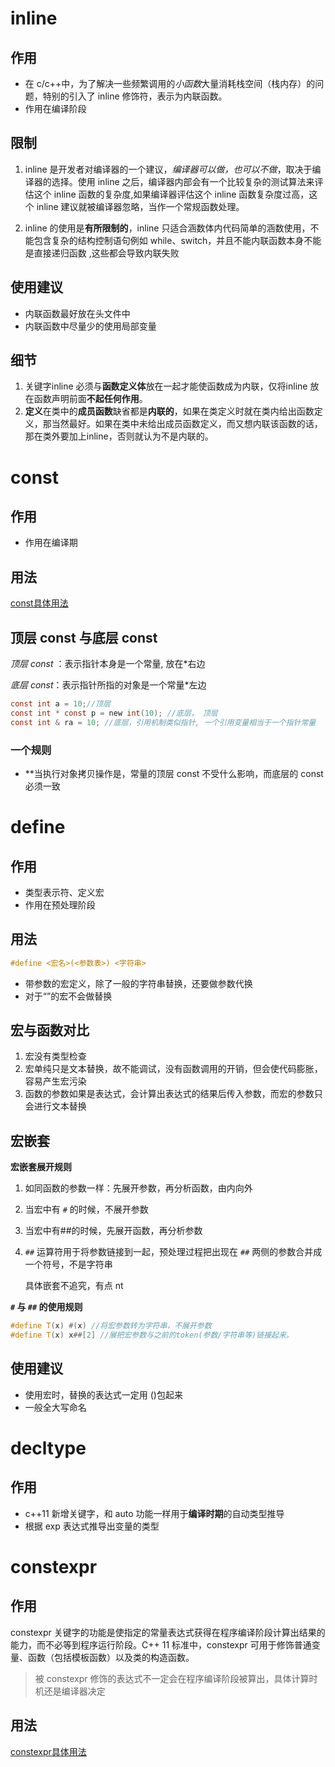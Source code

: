 # inline

## 作用
- 在 c/c++中，为了解决一些频繁调用的*小函数*大量消耗栈空间（栈内存）的问题，特别的引入了 inline 修饰符，表示为内联函数。
- 作用在编译阶段


## 限制 


1. inline 是开发者对编译器的一个建议，*编译器可以做，也可以不做*，取决于编译器的选择。使用 inline 之后，编译器内部会有一个比较复杂的测试算法来评估这个 inline 函数的复杂度,如果编译器评估这个 inline 函数复杂度过高，这个 inline 建议就被编译器忽略，当作一个常规函数处理。

2. inline 的使用是**有所限制的**，inline 只适合涵数体内代码简单的涵数使用，不能包含复杂的结构控制语句例如 while、switch，并且不能内联函数本身不能是直接递归函数  ,这些都会导致内联失败


## 使用建议

- 内联函数最好放在头文件中
- 内联函数中尽量少的使用局部变量


## 细节

1. 关键字inline 必须与**函数定义体**放在一起才能使函数成为内联，仅将inline 放在函数声明前面**不起任何作用**。
2. **定义**在类中的**成员函数**缺省都是**内联的**，如果在类定义时就在类内给出函数定义，那当然最好。如果在类中未给出成员函数定义，而又想内联该函数的话，那在类外要加上inline，否则就认为不是内联的。


# const

## 作用
- 作用在编译期


## 用法

[const具体用法](https://blog.csdn.net/weixin_56935264/article/details/125760242?utm_medium=distribute.pc_relevant.none-task-blog-2~default~baidujs_baidulandingword~default-0-125760242-blog-50948667.235^v38^pc_relevant_anti_vip_base&spm=1001.2101.3001.4242.1&utm_relevant_index=3)


## 顶层 const 与底层 const

*顶层 const* ：表示指针本身是一个常量, 放在\*右边

*底层 const*：表示指针所指的对象是一个常量\*左边


```c
const int a = 10;//顶层
const int * const p = new int(10); //底层， 顶层
const int & ra = 10; //底层，引用机制类似指针, 一个引用变量相当于一个指针常量
```


### 一个规则

- **当执行对象拷贝操作是，常量的顶层 const 不受什么影响，而底层的 const 必须一致
 
# define


## 作用

- 类型表示符、定义宏
- 作用在预处理阶段


## 用法

```c
#define <宏名>(<参数表>) <字符串>

```
- 带参数的宏定义，除了一般的字符串替换，还要做参数代换
- 对于“”的宏不会做替换

## 宏与函数对比 

1. 宏没有类型检查
2. 宏单纯只是文本替换，故不能调试，没有函数调用的开销，但会使代码膨胀，容易产生宏污染
3. 函数的参数如果是表达式，会计算出表达式的结果后传入参数，而宏的参数只会进行文本替换
## 宏嵌套 


**宏嵌套展开规则** 
1. 如同函数的参数一样：先展开参数，再分析函数，由内向外
2. 当宏中有 `#` 的时候，不展开参数
3. 当宏中有##的时候，先展开函数，再分析参数
4. `##` 运算符用于将参数链接到一起，预处理过程把出现在 `##` 两侧的参数合并成一个符号，不是字符串

	具体嵌套不追究，有点 nt



**`#` 与 `##` 的使用规则** 

```cpp
#define T(x) #(x) //将宏参数转为字符串，不展开参数
#define T(x) x##[2] //展把宏参数与之前的token(参数/字符串等)链接起来。
```

## 使用建议

- 使用宏时，替换的表达式一定用 ()包起来
- 一般全大写命名


# decltype


## 作用
- c++11 新增关键字，和 auto 功能一样用于**编译时期**的自动类型推导
- 根据 exp 表达式推导出变量的类型




# constexpr

## 作用

constexpr 关键字的功能是使指定的常量表达式获得在程序编译阶段计算出结果的能力，而不必等到程序运行阶段。C++ 11 标准中，constexpr 可用于修饰普通变量、函数（包括模板函数）以及类的构造函数。


> 被 constexpr 修饰的表达式不一定会在程序编译阶段被算出，具体计算时机还是编译器决定
## 用法

[constexpr具体用法](http://c.biancheng.net/view/7781.html)